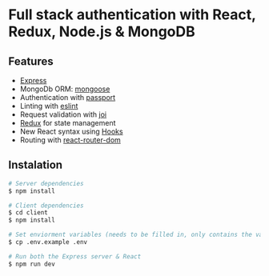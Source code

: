 # Full stack authentication with React, Redux, Node.js & MongoDB

## Features

- [Express]
- MongoDb ORM: [mongoose]
- Authentication with [passport]
- Linting with [eslint]
- Request validation with [joi]
- [Redux] for state management
- New React syntax using [Hooks]
- Routing with [react-router-dom]

## Instalation

```bash
# Server dependencies
$ npm install

# Client dependencies
$ cd client
$ npm install

# Set enviorment variables (needs to be filled in, only contains the variable's names)
$ cp .env.example .env

# Run both the Express server & React
$ npm run dev
```

[express]: https://expressjs.com/
[mongoose]: https://mongoosejs.com/
[eslint]: https://eslint.org/
[passport]: http://www.passportjs.org/
[joi]: https://hapi.dev/family/joi/
[redux]: https://redux.js.org/
[hooks]: https://reactjs.org/docs/hooks-intro.html
[react-router-dom]: https://reacttraining.com/react-router/web/guides/quick-start
